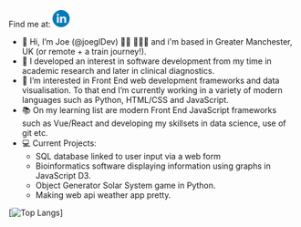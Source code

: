 Find me at: [<img alt="linked in profile image with link" width="30px" src="readMeHeaderLinkedIn.png.png" />](https://www.linkedin.com/in/JoeGilbertDev)

- 👋 Hi, I’m Joe (@joeglDev) 🏳️‍🌈 💙💗🤍 and i'm based in Greater Manchester, UK (or remote + a train journey!). 
- 🔬 I developed an interest in software development from my time in academic research and later in clinical diagnostics.
- 🌱 I’m interested in Front End web development frameworks and data visualisation. To that end I’m currently working in a variety of modern languages such as Python, HTML/CSS and JavaScript. 
- 📚 On my learning list are modern Front End JavaScript frameworks such as Vue/React and developing my skillsets in data science, use of git etc.
- 💻 Current Projects: 
  * SQL database linked to user input via a web form
  * Bioinformatics software displaying information using graphs in JavaScript D3.
  * Object Generator Solar System game in Python.
  * Making web api weather app pretty.
  
  
 [![Top Langs](https://github-readme-stats.vercel.app/api/top-langs/?username=joegldev)]


<!---
joeglDev/joeglDev is a ✨ special ✨ repository because its `README.md` (this file) appears on your GitHub profile.
You can click the Preview link to take a look at your changes.
--->
